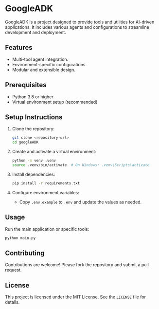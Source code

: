 # GoogleADK

GoogleADK is a project designed to provide tools and utilities for AI-driven applications. It includes various agents and configurations to streamline development and deployment.

## Features

- Multi-tool agent integration.
- Environment-specific configurations.
- Modular and extensible design.

## Prerequisites

- Python 3.8 or higher
- Virtual environment setup (recommended)

## Setup Instructions

1. Clone the repository:
   ```bash
   git clone <repository-url>
   cd googleADK
   ```

2. Create and activate a virtual environment:
   ```bash
   python -m venv .venv
   source .venv/bin/activate  # On Windows: .venv\Scripts\activate
   ```

3. Install dependencies:
   ```bash
   pip install -r requirements.txt
   ```

4. Configure environment variables:
   - Copy `.env.example` to `.env` and update the values as needed.

## Usage

Run the main application or specific tools:
```bash
python main.py
```

## Contributing

Contributions are welcome! Please fork the repository and submit a pull request.

## License

This project is licensed under the MIT License. See the `LICENSE` file for details.
